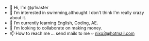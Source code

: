 - 👋 Hi, I’m @p1naster
- 👀 I’m interested in swimming,althought I don't think I'm really crazy about it.
- 🌱 I’m currently learning English, Coding, AE.
- 💞️ I’m looking to collaborate on making money.
- 📫 How to reach me ... send mails to me ~ nixo3@hotmail.com

<!---
p1naster/p1naster is a ✨ special ✨ repository because its `README.md` (this file) appears on your GitHub profile.
You can click the Preview link to take a look at your changes.
--->
